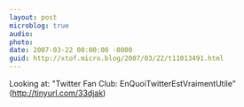 ```yaml
---
layout: post
microblog: true
audio: 
photo: 
date: 2007-03-22 00:00:00 -0000
guid: http://xtof.micro.blog/2007/03/22/t11013491.html
---
```

Looking at: "Twitter Fan Club: EnQuoiTwitterEstVraimentUtile" (http://tinyurl.com/33djak)
